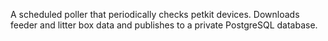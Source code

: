 A scheduled poller that periodically checks petkit devices. Downloads feeder and litter box data and publishes to a private PostgreSQL database.
